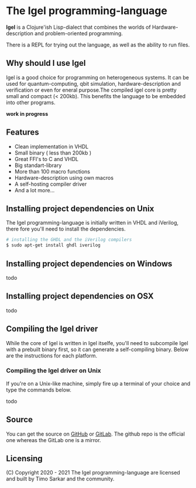 # The Igel programming-language

**Igel** is a Clojure'ish Lisp-dialect that combines the worlds of Hardware-description and problem-oriented programming.

There is a REPL for trying out the language, as well as the ability
to run files. 
<br>

## Why should I use Igel

Igel is a good choice for programming on heterogeneous systems. It can be used for quantum-computing, qbit simulation, hardware-description and verification or even for eneral purpose.The compiled igel core is pretty small and compact (< 200kb). This benefits the language to be embedded into other programs.

**work in progress**


## Features

* Clean implementation in VHDL
* Small binary ( less than 200kb )
* Great FFI's to C and VHDL
* Big standart-library
* More than 100 macro functions
* Hardware-description using own macros
* A self-hosting compiler driver
* And a lot more...

## Installing project dependencies on Unix

The Igel programming-language is initially written in VHDL and iVerilog, there fore you'll need to install the dependencies.

```bash
# installing the GHDL and the iVerilog compilers
$ sudo apt-get install ghdl iverilog
```

## Installing project dependencies on Windows

todo

## Installing project dependencies on OSX

todo

## Compiling the Igel driver 

While the core of Igel is written in Igel itselfe, you'll need to subcompile Igel with a prebuilt binary first, so it can generate a self-compiling binary. 
Below are the instructions for each platform.

### Compiling the Igel driver on Unix

If you're on a Unix-like machine, simply fire up a terminal of your choice and type the commands below.

todo


## Source

You can get the source on [GitHub](https://github.com/timo-cmd2/Igel) or
[GitLab](https://gitlab.com/timo-cmd2/Igel). The github repo is the official one
whereas the GitLab one is a mirror.

## Licensing

(C) Copyright 2020 - 2021 The Igel programming-language are licensed and built by Timo Sarkar and the community.
